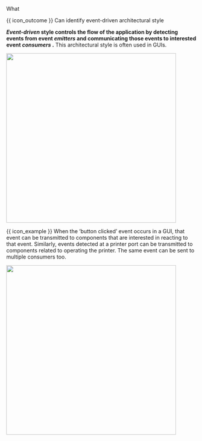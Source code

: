 <span id="title">What</span>

<span id="prereqs"></span>

<span id="outcomes">{{ icon_outcome }} Can identify event-driven architectural style</span>

<div id="body">

**_Event-driven_ style controls the flow of the application by detecting <tooltip content="An event is a notable occurrence that happens inside or outside the software, such as the user clicking a button, a timer running out, minimizing a window, etc.">events</tooltip> from event _emitters_ and communicating those events to interested event _consumers_ .** This architectural style is often used in GUIs.

<img src="{{baseUrl}}/architecture/architecturalStyles/eventDriven/what/images/eventDriven.png" width="450" />
 
<box>

{{ icon_example }} When the ‘button clicked’ event occurs in a GUI, that event can be transmitted to components that are interested in reacting to that event. Similarly, events detected at a printer port can be transmitted to components related to operating the printer. The same event can be sent to multiple consumers too.

<img src="{{baseUrl}}/architecture/architecturalStyles/eventDriven/what/images/eventDrivenExamples.png" width="450" />

</box>

</div>

<div id="extras">
</div>